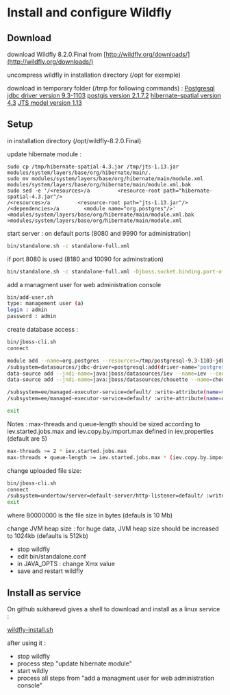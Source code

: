 # Install and configure Wildfly


Download
--------
download Wildfly 8.2.0.Final from [http://wildfly.org/downloads/](http://wildfly.org/downloads/)

uncompress wildfly in installation directory (/opt for exemple)

download in temporary folder (/tmp for following commands) : 
[Postgresql jdbc driver version 9.3-1103](http://mvnrepository.com/artifact/org.postgresql/postgresql/9.3-1103-jdbc41)
[postgis version 2.1.7.2](http://mvnrepository.com/artifact/net.postgis/postgis-jdbc/2.1.7.2)
[hibernate-spatial version 4.3](http://www.hibernatespatial.org/repository/org/hibernate/hibernate-spatial/4.3/)
[JTS model version 1.13](http://mvnrepository.com/artifact/com.vividsolutions/jts/1.13)


Setup
-----

in installation directory (/opt/wildfly-8.2.0.Final)

update hibernate module :
```
sudo cp /tmp/hibernate-spatial-4.3.jar /tmp/jts-1.13.jar modules/system/layers/base/org/hibernate/main/.
sudo mv modules/system/layers/base/org/hibernate/main/module.xml modules/system/layers/base/org/hibernate/main/module.xml.bak
sudo sed -e '/<resources>/a         <resource-root path="hibernate-spatial-4.3.jar"/>
/<resources>/a         <resource-root path="jts-1.13.jar"/>
/<dependencies>/a        <module name="org.postgres"/>' <modules/system/layers/base/org/hibernate/main/module.xml.bak >modules/system/layers/base/org/hibernate/main/module.xml
```

start server : 
on default ports (8080 and 9990 for administration)
```sh
bin/standalone.sh -c standalone-full.xml
```
if port 8080 is used (8180 and 10090 for adminstration)
```sh
bin/standalone.sh -c standalone-full.xml -Djboss.socket.binding.port-offset=100
```
add a managment user for web administration console
```sh
bin/add-user.sh
type: management user (a)
login : admin
password : admin
```

create database access :
```sh
bin/jboss-cli.sh
connect

module add --name=org.postgres --resources=/tmp/postgresql-9.3-1103-jdbc41.jar:/tmp/postgis-jdbc-2.1.7.2.jar --dependencies=javax.api,javax.transaction.api
/subsystem=datasources/jdbc-driver=postgresql:add(driver-name="postgresql",driver-module-name="org.postgres",driver-xa-datasource-class-name=org.postgresql.xa.PGXADataSource)
data-source add --jndi-name=java:jboss/datasources/iev --name=iev --connection-url=jdbc:postgresql://localhost:5432/iev  --driver-name=postgresql --user-name=chouette --password=chouette
data-source add --jndi-name=java:jboss/datasources/chouette --name=chouette --connection-url=jdbc:postgresql_postGIS://localhost:5432/chouette2 --driver-class=org.postgis.DriverWrapper --driver-name=postgresql --user-name=chouette --password=chouette --max-pool-size=30

/subsystem=ee/managed-executor-service=default/ :write-attribute(name=max-threads,value=15)
/subsystem=ee/managed-executor-service=default/ :write-attribute(name=queue-length,value=15)

exit
```
Notes : 
max-threads and queue-length should be sized according to iev.started.jobs.max and iev.copy.by.import.max defined in iev.properties (default are 5)
```sh
max-threads >= 2 * iev.started.jobs.max
max-threads + queue-length >= iev.started.jobs.max * (iev.copy.by.import.max + 1)
```

change uploaded file size: 

```sh
bin/jboss-cli.sh
connect
/subsystem=undertow/server=default-server/http-listener=default/ :write-attribute(name=max-post-size, value=80000000)
exit
```
where 80000000 is the file size in bytes (defauls is 10 Mb)

change JVM heap size :
for huge data, JVM heap size should be increased to 1024kb (defaults is 512kb)

* stop wildfly
* edit bin/standalone.conf
* in JAVA_OPTS : change Xmx value
* save and restart wildfly

Install as service
------------------

On github sukharevd gives a shell to download and install as a linux service :

[wildfly-install.sh](https://gist.github.com/sukharevd/6087988)

after using it : 
* stop wildfly
* process step "update hibernate module" 
* start wildly
* process all steps from "add a managment user for web administration console"
